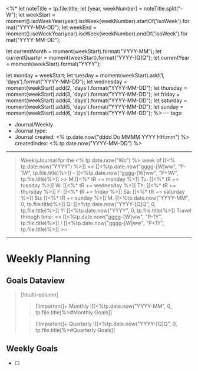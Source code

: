 <%*
let noteTitle = tp.file.title;
let [year, weekNumber] = noteTitle.split("-W");
let weekStart = moment().isoWeekYear(year).isoWeek(weekNumber).startOf('isoWeek').format("YYYY-MM-DD");
let weekEnd = moment().isoWeekYear(year).isoWeek(weekNumber).endOf('isoWeek').format("YYYY-MM-DD");

let currentMonth = moment(weekStart).format("YYYY-MM");
let currentQuarter = moment(weekStart).format("YYYY-[Q]Q");
let currentYear = moment(weekStart).format("YYYY");

let monday = weekStart;
let tuesday = moment(weekStart).add(1, 'days').format("YYYY-MM-DD");
let wednesday = moment(weekStart).add(2, 'days').format("YYYY-MM-DD");
let thursday = moment(weekStart).add(3, 'days').format("YYYY-MM-DD");
let friday = moment(weekStart).add(4, 'days').format("YYYY-MM-DD");
let saturday = moment(weekStart).add(5, 'days').format("YYYY-MM-DD");
let sunday = moment(weekStart).add(6, 'days').format("YYYY-MM-DD");
%>---
tags:
  - Journal/Weekly
  - Journal
type:
  - Journal
created: <% tp.date.now("dddd Do MMMM YYYY HH:mm") %>
createdindex: <% tp.date.now("YYYY-MM-DD") %>
---


>   WeeklyJournal for the <% tp.date.now("Wo") %> week of [[<% tp.date.now("YYYY") %>]] 
>   << [[<%tp.date.now("gggg-[W]ww", "P-1W", tp.file.title)%>]] - [[<%tp.date.now("gggg-[W]ww", "P+1W", tp.file.title)%>]] >> 
>   M:[[<%* tR += monday %>]] Tu: [[<%* tR += tuesday %>]] W: [[<%* tR += wednesday %>]] Th: [[<%* tR += thursday %>]] F: [[<%* tR += friday %>]] Sa: [[<%* tR += saturday %>]] Su: [[<%* tR += sunday %>]]
>   M. [[<%tp.date.now("YYYY-MM", 0, tp.file.title)%>]]  Q: [[<%tp.date.now("YYYY-[Q]Q", 0, tp.file.title)%>]]  Y: [[<%tp.date.now("YYYY", 0, tp.file.title)%>]]
>   Travel through time: << [[<%tp.date.now("gggg-[W]ww", "P-1Y", tp.file.title)%>]] / [[<%tp.date.now("gggg-[W]ww", "P+1Y", tp.file.title)%>]] >>
--- 
# Weekly Planning
## **Goals Dataview**
> [!multi-column]
>
> > [!important]+ Monthly
> > ![[<%tp.date.now("YYYY-MM", 0, tp.file.title)%>#Monthly Goals]]
>
> > [!important]+ Quarterly
> > ![[<%tp.date.now("YYYY-[Q]Q", 0, tp.file.title)%>#Quarterly Goals]]

## Weekly Goals
- [ ] 